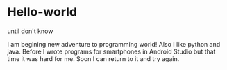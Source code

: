 # Hello-world
until don't know

I am begining new adventure to programming world! Also I like python and java.
Before I wrote programs for smartphones in Android Studio but that time it was hard for me. 
Soon I can return to it and try again.
